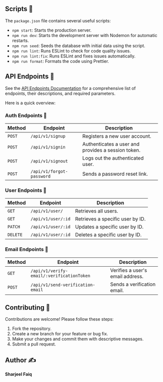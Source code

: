 ## Scripts 🐜

The `package.json` file contains several useful scripts:

-   `npm start`: Starts the production server.
-   `npm run dev`: Starts the development server with Nodemon for automatic restarts.
-   `npm run seed`: Seeds the database with initial data using the script.
-   `npm run lint`: Runs ESLint to check for code quality issues.
-   `npm run lint:fix`: Runs ESLint and fixes issues automatically.
-   `npm run format`: Formats the code using Prettier.

## API Endpoints 📌

See the [API Endpoints Documentation](./docs/API_ENDPOINTS.md) for a comprehensive list of endpoints, their descriptions, and required parameters.

Here is a quick overview:

### Auth Endpoints 🔑

| Method | Endpoint                    | Description                                      |
| ------ | --------------------------- | ------------------------------------------------ |
| `POST` | `/api/v1/signup`       | Registers a new user account.                    |
| `POST` | `/api/v1/signin`       | Authenticates a user and provides a session token. |
| `POST` | `/api/v1/signout`      | Logs out the authenticated user.                  |
| `POST` | `/api/v1/forgot-password` | Sends a password reset link.                    |

### User Endpoints 👤

| Method | Endpoint           | Description                                      |
| ------ | ------------------ | ------------------------------------------------ |
| `GET`  | `/api/v1/user/`    | Retrieves all users.                           |
| `GET`  | `/api/v1/user/:id` | Retrieves a specific user by ID.                 |
| `PATCH`| `/api/v1/user/:id` | Updates a specific user by ID.                   |
| `DELETE`|`/api/v1/user/:id` | Deletes a specific user by ID.                 |

### Email Endpoints 📧

| Method | Endpoint                              | Description                                              |
| ------ | ------------------------------------- | -------------------------------------------------------- |
| `GET`  | `/api/v1/verify-email/:verificationToken` | Verifies a user's email address.                        |
| `POST` | `/api/v1/send-verification-email`     | Sends a verification email.                            |

## Contributing 🤝

Contributions are welcome! Please follow these steps:

1.  Fork the repository.
2.  Create a new branch for your feature or bug fix.
3.  Make your changes and commit them with descriptive messages.
4.  Submit a pull request.

## Author ✍️

**Sharjeel Faiq**
